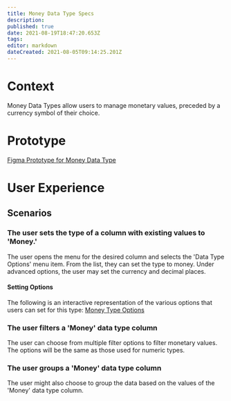 ```yaml
---
title: Money Data Type Specs
description: 
published: true
date: 2021-08-19T18:47:20.653Z
tags: 
editor: markdown
dateCreated: 2021-08-05T09:14:25.201Z
---
```


# Context
Money Data Types allow users to manage monetary values, preceded by a currency symbol of their choice.

# Prototype
[Figma Prototype for Money Data Type](https://www.figma.com/proto/Uaf1ntcldzK2U41Jhw6vS2/Mathesar-MVP?page-id=3380%3A23047&node-id=3380%3A23048&viewport=-1070%2C505%2C0.4795173108577728&scaling=contain&starting-point-node-id=3380%3A23048)

# User Experience
## Scenarios

### The user sets the type of a column with existing values to 'Money.'
The user opens the menu for the desired column and selects the 'Data Type Options' menu item. From the list, they can set the type to money. Under advanced options, the user may set the currency and decimal places.

#### Setting Options
The following is an interactive representation of the various options that users can set for this type:
[Money Type Options](https://www.figma.com/proto/Uaf1ntcldzK2U41Jhw6vS2/Mathesar-MVP?page-id=4260%3A37440&node-id=4270%3A40881&viewport=324%2C48%2C0.21&scaling=contain&starting-point-node-id=4270%3A40881&show-proto-sidebar=1)

### The user filters a 'Money' data type column
The user can choose from multiple filter options to filter monetary values. The options will be the same as those used for numeric types.

### The user groups a 'Money' data type column
The user might also choose to group the data based on the values of the 'Money' data type column.

